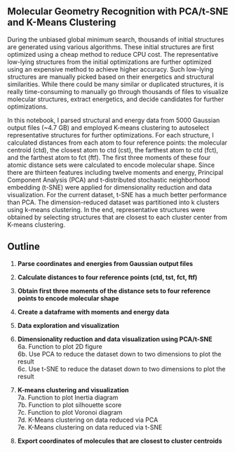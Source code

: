 ## Molecular Geometry Recognition with PCA/t-SNE and K-Means Clustering
During the unbiased global minimum search, thousands of initial structures are generated using various algorithms. These initial structures are first optimized using a cheap method to reduce CPU cost. The representative low-lying structures from the initial optimizations are further optimized using an expensive method to achieve higher accuracy. Such low-lying structures are manually picked based on their energetics and structural similarities. While there could be many similar or duplicated structures, it is really time-consuming to manually go through thousands of files to visualize molecular structures, extract energetics, and decide candidates for further optimizations.

In this notebook, I parsed structural and energy data from 5000 Gaussian output files (~4.7 GB) and employed K-means clustering to autoselect representative structures for further optimizations. For each structure, I calculated distances from each atom to four reference points: the molecular centroid (ctd), the closest atom to ctd (cst), the farthest atom to ctd (fct), and the farthest atom to fct (ftf). The first three moments of these four atomic distance sets were calculated to encode molecular shape. Since there are thirteen features including twelve moments and energy, Principal Component Analysis (PCA) and t-distributed stochastic neighborhood embedding (t-SNE) were applied for dimensionality reduction and data visualization. For the current dataset, t-SNE has a much better performance than PCA. The dimension-reduced dataset was partitioned into k clusters using k-means clustering. In the end, representative structures were obtained by selecting structures that are closest to each cluster center from K-means clustering.

## Outline

1. **Parse coordinates and energies from Gaussian output files** <br>

2. **Calculate distances to four reference points (ctd, tst, fct, ftf)** <br>

3. **Obtain first three moments of the distance sets to four reference points to encode molecular shape** <br>

4. **Create a dataframe with moments and energy data** <br>
    
5. **Data exploration and visualization** <br> 

6. **Dimensionality reduction and data visualization using PCA/t-SNE** <br> 
    6a. Function to plot 2D figure <br>
    6b. Use PCA to reduce the dataset down to two dimensions to plot the result <br>
    6c. Use t-SNE to reduce the dataset down to two dimensions to plot the result <br>

7. **K-means clustering and visualization** <br>
    7a. Function to plot Inertia diagram <br>
    7b. Function to plot silhouette score <br>
    7c. Function to plot Voronoi diagram <br>
    7d. K-Means clustering on data reduced via PCA <br>
    7e. K-Means clustering on data reduced via t-SNE <br>

8. **Export coordinates of molecules that are closest to cluster centroids** <br>
